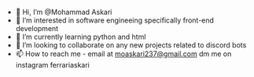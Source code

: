 - 👋 Hi, I’m @Mohammad Askari
- 👀 I’m interested in software engineeing specifically front-end development
- 🌱 I’m currently learning python and html
- 💞️ I’m looking to collaborate on any new projects related to discord bots
- 📫 How to reach me - email at moaskari237@gmail.com dm me on instagram ferrariaskari

